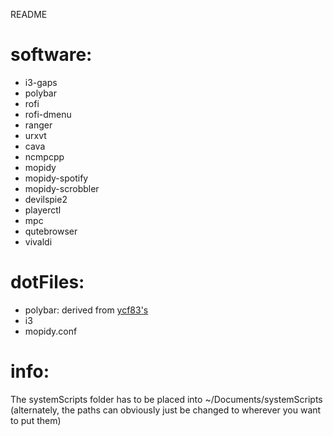 README

# software: 

* i3-gaps
* polybar
* rofi
* rofi-dmenu
* ranger
* urxvt
* cava
* ncmpcpp
* mopidy
* mopidy-spotify
* mopidy-scrobbler
* devilspie2
* playerctl
* mpc
* qutebrowser
* vivaldi

# dotFiles:
* polybar: derived from [ycf83's](https://github.com/ycf83/dotfile)
* i3
* mopidy.conf

# info:

The systemScripts folder has to be placed into ~/Documents/systemScripts (alternately, the paths can obviously just be changed to wherever you want to put them)
